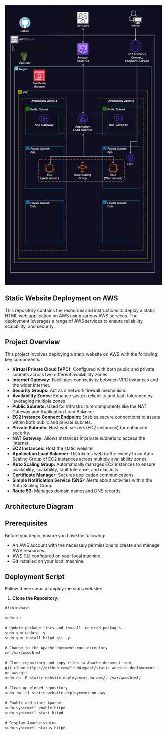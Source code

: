 ![Alt text](/static-website-deployement-on-aws.png)
## Static Website Deployment on AWS

This repository contains the resources and instructions to deploy a static HTML web application on AWS using various AWS services. The deployment leverages a range of AWS services to ensure reliability, scalability, and security.

## Project Overview

This project involves deploying a static website on AWS with the following key components:

- **Virtual Private Cloud (VPC):** Configured with both public and private subnets across two different availability zones.
- **Internet Gateway:** Facilitates connectivity between VPC instances and the wider Internet.
- **Security Groups:** Act as a network firewall mechanism.
- **Availability Zones:** Enhance system reliability and fault tolerance by leveraging multiple zones.
- **Public Subnets:** Used for infrastructure components like the NAT Gateway and Application Load Balancer.
- **EC2 Instance Connect Endpoint:** Enables secure connections to assets within both public and private subnets.
- **Private Subnets:** Host web servers (EC2 instances) for enhanced security.
- **NAT Gateway:** Allows instances in private subnets to access the Internet.
- **EC2 Instances:** Host the static website.
- **Application Load Balancer:** Distributes web traffic evenly to an Auto Scaling Group of EC2 instances across multiple availability zones.
- **Auto Scaling Group:** Automatically manages EC2 instances to ensure availability, scalability, fault tolerance, and elasticity.
- **Certificate Manager:** Secures application communications.
- **Simple Notification Service (SNS):** Alerts about activities within the Auto Scaling Group.
- **Route 53:** Manages domain names and DNS records.

## Architecture Diagram

## Prerequisites

Before you begin, ensure you have the following:

- An AWS account with the necessary permissions to create and manage AWS resources.
- AWS CLI configured on your local machine.
- Git installed on your local machine.

## Deployment Script

Follow these steps to deploy the static website:

1. **Clone the Repository:**
 ```
#!/bin/bash

sudo su

# Update package lists and install required packages
sudo yum update -y
sudo yum install httpd git -y

# Change to the Apache document root directory
cd /var/www/html

# Clone repository and copy files to Apache document root
git clone https://github.com/fred4impact/static-website-deployement-on-aws.git
sudo cp -R static-website-deployement-on-aws/. /var/www/html/

# Clean up cloned repository
sudo rm -rf static-website-deployement-on-aws

# Enable and start Apache
sudo systemctl enable httpd
sudo systemctl start httpd

# Display Apache status
sudo systemctl status httpd

 ```
